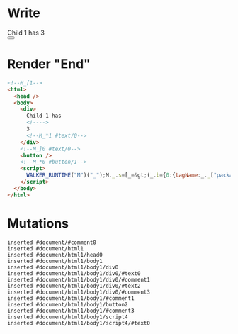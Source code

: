 # Write
  <!--M_[1--><div>Child 1 has <!>3<!--M_*1 #text/0--></div><!--M_]0 #text/0--><button></button><!--M_*0 #button/1--><script>WALKER_RUNTIME("M")("_");M._.s=[_=>(_.b={0:{tagName:_._["packages/translator-tags/src/__tests__/fixtures/dynamic-tag-custom-tags/components/child1.marko"],val:3,"#text/0!":_.a={},"#text/0(":_._["packages/translator-tags/src/__tests__/fixtures/dynamic-tag-custom-tags/components/child1.marko"]},1:_.a})];M._.e=[0,"packages/translator-tags/src/__tests__/fixtures/dynamic-tag-custom-tags/template.marko_0_tagName"];M._.d=1;M._.w()</script>


# Render "End"
```html
<!--M_[1-->
<html>
  <head />
  <body>
    <div>
      Child 1 has 
      <!---->
      3
      <!--M_*1 #text/0-->
    </div>
    <!--M_]0 #text/0-->
    <button />
    <!--M_*0 #button/1-->
    <script>
      WALKER_RUNTIME("M")("_");M._.s=[_=&gt;(_.b={0:{tagName:_._["packages/translator-tags/src/__tests__/fixtures/dynamic-tag-custom-tags/components/child1.marko"],val:3,"#text/0!":_.a={},"#text/0(":_._["packages/translator-tags/src/__tests__/fixtures/dynamic-tag-custom-tags/components/child1.marko"]},1:_.a})];M._.e=[0,"packages/translator-tags/src/__tests__/fixtures/dynamic-tag-custom-tags/template.marko_0_tagName"];M._.d=1;M._.w()
    </script>
  </body>
</html>
```

# Mutations
```
inserted #document/#comment0
inserted #document/html1
inserted #document/html1/head0
inserted #document/html1/body1
inserted #document/html1/body1/div0
inserted #document/html1/body1/div0/#text0
inserted #document/html1/body1/div0/#comment1
inserted #document/html1/body1/div0/#text2
inserted #document/html1/body1/div0/#comment3
inserted #document/html1/body1/#comment1
inserted #document/html1/body1/button2
inserted #document/html1/body1/#comment3
inserted #document/html1/body1/script4
inserted #document/html1/body1/script4/#text0
```